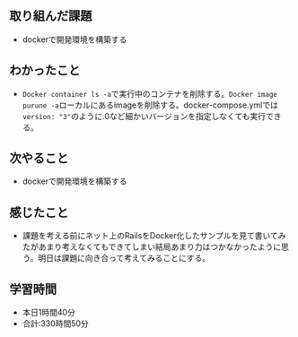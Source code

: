 ## 取り組んだ課題
- dockerで開発環境を構築する
## わかったこと
- `Docker container ls -a`で実行中のコンテナを削除する。`Docker image purune -a`ローカルにあるimageを削除する。docker-compose.ymlでは`version: "3"`のように.0など細かいバージョンを指定しなくても実行できる。
## 次やること
- dockerで開発環境を構築する
## 感じたこと
- 課題を考える前にネット上のRailsをDocker化したサンプルを見て書いてみたがあまり考えなくてもできてしまい結局あまり力はつかなかったように思う。明日は課題に向き合って考えてみることにする。
## 学習時間
- 本日1時間40分<br>
- 合計:330時間50分
